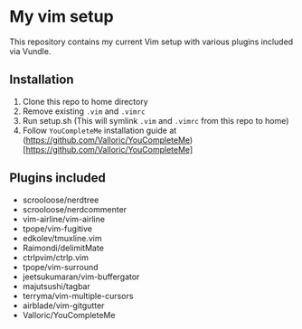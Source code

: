 # My vim setup
This repository contains my current Vim setup with various plugins included via Vundle.

## Installation
1. Clone this repo to home directory
2. Remove existing `.vim` and `.vimrc`
3. Run setup.sh (This will symlink `.vim` and `.vimrc` from this repo to home)
4. Follow `YouCompleteMe` installation guide at (https://github.com/Valloric/YouCompleteMe)[https://github.com/Valloric/YouCompleteMe]

## Plugins included
- scrooloose/nerdtree
- scrooloose/nerdcommenter
- vim-airline/vim-airline
- tpope/vim-fugitive
- edkolev/tmuxline.vim
- Raimondi/delimitMate
- ctrlpvim/ctrlp.vim
- tpope/vim-surround
- jeetsukumaran/vim-buffergator
- majutsushi/tagbar
- terryma/vim-multiple-cursors
- airblade/vim-gitgutter
- Valloric/YouCompleteMe
